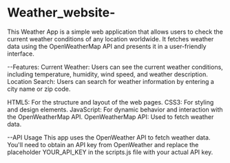 # Weather_website-
This Weather App is a simple web application that allows users to check the current weather conditions of any location worldwide. It fetches weather data using the OpenWeatherMap API and presents it in a user-friendly interface.

--Features:
Current Weather: Users can see the current weather conditions, including temperature, humidity, wind speed, and weather description.
Location Search: Users can search for weather information by entering a city name or zip code.


HTML5: For the structure and layout of the web pages.
CSS3: For styling and design elements.
JavaScript: For dynamic behavior and interaction with the OpenWeatherMap API.
OpenWeatherMap API: Used to fetch weather data.

--API Usage
This app uses the OpenWeather API to fetch weather data. You'll need to obtain an API key from OpenWeather and replace the placeholder YOUR_API_KEY in the scripts.js file with your actual API key.
